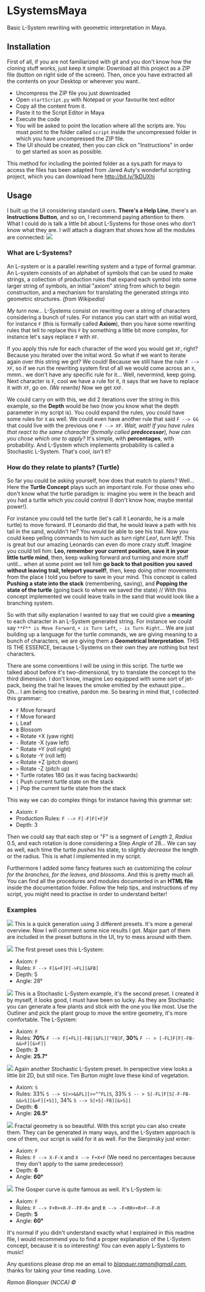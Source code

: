 LSystemsMaya
============

Basic L-System rewriting with geometric interpretation in Maya.

## Installation
First of all, if you are not familiarized with git and you don't know how the cloning stuff works, just keep it simple:
Download all this project as a ZIP file (button on right side of the screen). Then, once you have extracted all the contents on your Desktop or wherever you want..
* Uncompress the ZIP file you just downloaded
* Open `startScript.py` with Notepad or your favourite text editor
* Copy all the content from it.
* Paste it to the Script Editor in Maya
* Execute the code
* You will be asked to point the location where all the scripts are. You must point to the folder called `script` inside the uncompressed  folder in which you have uncompressed the ZIP file.
* The UI should be created, then you can click on "Instructions" in order to get started as soon as possible.

This method for including the pointed folder as a sys.path for maya to access the files has been adapted from Jared Auty's wonderful scripting project, which you can download here  http://bit.ly/1kDUXhj

## Usage
I built up the UI considering standard users. **There's a Help Line**, there's an **Instructions Button**, and so on, I recommend paying attention to them. What I could do is talk a little bit about L-Systems for those ones who don't know what
they are. I will attach a diagram that shows how all the modules are connected:
![](https://raw.githubusercontent.com/docwhite/LSystemsMaya/master/Diagram.png)

### What are L-Systems?
An L-system or is a parallel rewriting system and a type of formal grammar. An L-system consists of an alphabet of symbols that can be used to make strings, a collection of production rules that expand each symbol into some larger string of symbols, an initial "axiom" string from which to begin construction, and a mechanism for translating the generated strings into geometric structures. *(from Wikipedia)*

*My turn now...* L-Systems consist on rewriting over a string of characters considering a bunch of rules. For instance you can start with an initial word, for instance `F` (this is formally called **Axiom**), then you have some rewriting rules that tell to replace this `F` by something a little bit more complex, for instance let's says replace `F` with `XF`.

If you apply this rule for each character of the word you would get `XF`, right? Because you iterated over the initial word.
So what if we want to iterate again over this string we got? We could! Because we still have the rule `F --> XF`, so if we run the rewriting system first of all we would come across an `X`, mmm.. we don't have any specific rule for it... Well,
nevermind, keep going. Next character is `F`, cool we have a rule for it, it says that we have to replace it with `XF`, go on. *(We rewrite)* Now we get `XXF`.

We could carry on with this, we did 2 iterations over the string in this example, so the **Depth** would be two (now you know what the depth parameter in my script is). You could expand the rules, you could have some rules for `X` as well. We could even have another rule that said `F --> GG` that could live with the previous one `F --> XF`. *Wait, wait! If you have rules that react to the same character (formally called **predecessor**), how can you chose which one to apply?* It's simple, with **percentages**, with probability. And L-System which implements probability is called a Stochastic L-System.
That's cool, isn't it?

### How do they relate to plants? (Turtle)
So far you could be asking yourself, how does that match to plants? Well... Here the **Turtle Concept** plays such an important role. For those ones who don't know what the turtle paradigm is: imagine you were in the beach and you had a turtle which you could control (I don't know how, maybe mental power!).

For instance you could tell the turtle (let's call it Leonardo, he is a male turtle) to move forward. If Leonardo did that, he would leave a path with his tail in the sand, wouldn't he? You would be able to see his trail. Now you could keep yelling commands to him such as *turn right Leo!*, *turn left!*. This is great but our amazing Leonardo can even do more crazy stuff. Imagine you could tell him: **Leo, remember your current position, save it in your little turtle mind**, then, keep walking forward and turning and more stuff until... when at some point we tell him **go back to that position you saved without leaving trail, teleport yourself!**, then, keep doing other movements from the place I told you before to save in your mind. This concept is called **Pushing a state into the stack** (remembering, saving), and **Popping the state of the turtle** (going back to where we saved the state) // With this concept implemented we could leave trails in the sand that would look like a branching system.

So with that silly explanation I wanted to say that we could give a **meaning** to each character in an L-System generated string. For instance we could say `**F** is Move Forward`, `+ is Turn Left`, `- is Turn Right`... We are just building up a language for the turtle commands, we are giving meaning to a bunch of characters, we are giving them a **Geometrical Interpretation**. THIS IS THE ESSENCE, because L-Systems on their own they are nothing but text characters.

There are some conventions I will be using in this script. The turtle we talked about before it's two-dimensional, try to translate the concept to the third dimension. I don't know, imagine Leo equipped with some sort of jet-pack, being the trail he leaves the smoke emitted by the exhaust pipe... Oh... I am being too creative, pardon me. So bearing in mind that, I collected this grammar:

* `F`    Move forward
* `f`    Move forward
* `L`    Leaf
* `B`    Blossom
* `+`    Rotate +X (yaw right)
* `-`    Rotate -X (yaw left)
* `^`    Rotate +Y (roll right)
* `&`    Rotate -Y (roll left)
* `<`    Rotate +Z (pitch down)
* `>`    Rotate -Z (pitch up)
* `*`    Turtle rotates 180 (as it was facing backwards)
* `[`   Push current turtle state on the stack
* `]`    Pop the current turtle state from the stack

This way we can do complex things for instance having this grammar set:
* Axiom: `F`
* Production Rules: `F --> F[-F]F[+F]F`
* Depth: 3

Then we could say that each step or "F" is a segment of *Length* 2, *Radius* 0.5, and each rotation is done considering a Step *Angle* of 28... We can say as well, each time the turtle *pushes* his state, to slightly *decrease* the length or the radius. This is what I implemented in my script.

Furthermore I added some fancy features such as customizing the *colour for the branches, for the leaves, and blossoms*. And this is pretty much all. You can find all the procedures and modules documented in an **HTML file** inside the documentation folder. Follow the help tips, and instructions of my script, you might need to practise in order to understand better!

### Examples
![](https://raw.githubusercontent.com/docwhite/LSystemsMaya/master/examples/example.png)
This is a quick generation using 3 different presets. It's more a general overview. Now I will comment some nice results I got. Major part of them are included in the preset buttons in the UI, try to mess around with them.

![](https://raw.githubusercontent.com/docwhite/LSystemsMaya/master/examples/example_preset1.png)
The first preset uses this L-System:
* Axiom: `F`
* Rules: `F --> F[&+F]F[->FL][&FB]`
* Depth: 5
* Angle: 28°

![](https://raw.githubusercontent.com/docwhite/LSystemsMaya/master/examples/example_preset2.png)
This is a Stochastic L-System example, it's the second preset. I created it by myself, it looks good, I must have been so lucky. As they are Stochastic you can generate a few plants and stick with the one you like most. Use the Outliner and pick the plant group to move the entire geometry, it's more comfortable. The L-System:
* Axiom: `F`
* Rules: **70%** `F --> F[+FL][-FB][&FL][^FB]F`, **30%** `F -- > [-FL]F[F[-FB-&&>F][&>F]]`
* Depth: **3**
* Angle: **25.7°**

![](https://raw.githubusercontent.com/docwhite/LSystemsMaya/master/examples/example_preset3.png)
Again another Stochastic L-System preset. In perspective view looks a little bit 2D, but still nice. Tim Burton might love these kind of vegetation.
* Axiom: `S`
* Rules: 33% `S --> S[>>&&FL][>>^^FL]S`, 33% `S -- > S[-FL]F[S[-F-FB-&&>S][&>F][+S]]`, 34% `S --> S[+S[-FB][&>S]]`
* Depth: **6**
* Angle: **26.5°**

![](https://raw.githubusercontent.com/docwhite/LSystemsMaya/master/examples/example_sierpinski.png)
Fractal geometry is so beautiful. With this script you can also create them. They can be generated in many ways, and the L-System approach is one of them, our script is valid for it as well. For the Sierpinsky just enter:
* Axiom: `F`
* Rules: `F --> X-F-X` and `X --> F+X+F` (We need no percentages because they don't apply to the same predecessor)
* Depth: **6**
* Angle: **60°**

![](https://raw.githubusercontent.com/docwhite/LSystemsMaya/master/examples/example_gosper.png)
The Gosper curve is quite famous as well. It's L-System is:
* Axiom: `F`
* Rules: `F --> F+R++R-F--FF-R+` and `R --> -F+RR++R+F--F-R`
* Depth: **5**
* Angle: **60°**

It's normal if you didn't understand exactly what I explained in this readme file, I would recommend you to find a proper explanation of the L-System concept, because it is so interesting! You can even apply L-Systems to music!

Any questions please drop me an email to *blanquer.ramon@gmail.com*, thanks for taking your time reading.
Love.

*Ramon Blanquer (NCCA) ©*
